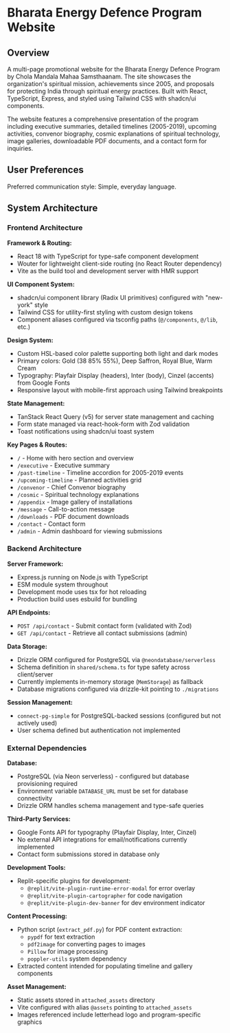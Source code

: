 # Bharata Energy Defence Program Website

## Overview

A multi-page promotional website for the Bharata Energy Defence Program by Chola Mandala Mahaa Samsthaanam. The site showcases the organization's spiritual mission, achievements since 2005, and proposals for protecting India through spiritual energy practices. Built with React, TypeScript, Express, and styled using Tailwind CSS with shadcn/ui components.

The website features a comprehensive presentation of the program including executive summaries, detailed timelines (2005-2019), upcoming activities, convenor biography, cosmic explanations of spiritual technology, image galleries, downloadable PDF documents, and a contact form for inquiries.

## User Preferences

Preferred communication style: Simple, everyday language.

## System Architecture

### Frontend Architecture

**Framework & Routing:**
- React 18 with TypeScript for type-safe component development
- Wouter for lightweight client-side routing (no React Router dependency)
- Vite as the build tool and development server with HMR support

**UI Component System:**
- shadcn/ui component library (Radix UI primitives) configured with "new-york" style
- Tailwind CSS for utility-first styling with custom design tokens
- Component aliases configured via tsconfig paths (`@/components`, `@/lib`, etc.)

**Design System:**
- Custom HSL-based color palette supporting both light and dark modes
- Primary colors: Gold (38 85% 55%), Deep Saffron, Royal Blue, Warm Cream
- Typography: Playfair Display (headers), Inter (body), Cinzel (accents) from Google Fonts
- Responsive layout with mobile-first approach using Tailwind breakpoints

**State Management:**
- TanStack React Query (v5) for server state management and caching
- Form state managed via react-hook-form with Zod validation
- Toast notifications using shadcn/ui toast system

**Key Pages & Routes:**
- `/` - Home with hero section and overview
- `/executive` - Executive summary
- `/past-timeline` - Timeline accordion for 2005-2019 events
- `/upcoming-timeline` - Planned activities grid
- `/convenor` - Chief Convenor biography
- `/cosmic` - Spiritual technology explanations
- `/appendix` - Image gallery of installations
- `/message` - Call-to-action message
- `/downloads` - PDF document downloads
- `/contact` - Contact form
- `/admin` - Admin dashboard for viewing submissions

### Backend Architecture

**Server Framework:**
- Express.js running on Node.js with TypeScript
- ESM module system throughout
- Development mode uses tsx for hot reloading
- Production build uses esbuild for bundling

**API Endpoints:**
- `POST /api/contact` - Submit contact form (validated with Zod)
- `GET /api/contact` - Retrieve all contact submissions (admin)

**Data Storage:**
- Drizzle ORM configured for PostgreSQL via `@neondatabase/serverless`
- Schema definition in `shared/schema.ts` for type safety across client/server
- Currently implements in-memory storage (`MemStorage`) as fallback
- Database migrations configured via drizzle-kit pointing to `./migrations`

**Session Management:**
- `connect-pg-simple` for PostgreSQL-backed sessions (configured but not actively used)
- User schema defined but authentication not implemented

### External Dependencies

**Database:**
- PostgreSQL (via Neon serverless) - configured but database provisioning required
- Environment variable `DATABASE_URL` must be set for database connectivity
- Drizzle ORM handles schema management and type-safe queries

**Third-Party Services:**
- Google Fonts API for typography (Playfair Display, Inter, Cinzel)
- No external API integrations for email/notifications currently implemented
- Contact form submissions stored in database only

**Development Tools:**
- Replit-specific plugins for development:
  - `@replit/vite-plugin-runtime-error-modal` for error overlay
  - `@replit/vite-plugin-cartographer` for code navigation
  - `@replit/vite-plugin-dev-banner` for dev environment indicator

**Content Processing:**
- Python script (`extract_pdf.py`) for PDF content extraction:
  - `pypdf` for text extraction
  - `pdf2image` for converting pages to images
  - `Pillow` for image processing
  - `poppler-utils` system dependency
- Extracted content intended for populating timeline and gallery components

**Asset Management:**
- Static assets stored in `attached_assets` directory
- Vite configured with alias `@assets` pointing to `attached_assets`
- Images referenced include letterhead logo and program-specific graphics